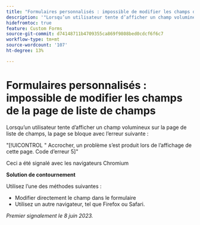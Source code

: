 ```yaml
---
title: "Formulaires personnalisés : impossible de modifier les champs de la page de liste de champs"
description: '"Lorsqu’un utilisateur tente d’afficher un champ volumineux sur la page de liste de champs, la page se bloque avec une erreur. Une solution de contournement est disponible. »'
hidefromtoc: true
feature: Custom Forms
source-git-commit: d74148711b4709355ca869f9808bed0cdcf6f6c7
workflow-type: tm+mt
source-wordcount: '107'
ht-degree: 13%

---
```



# Formulaires personnalisés : impossible de modifier les champs de la page de liste de champs

Lorsqu’un utilisateur tente d’afficher un champ volumineux sur la page de liste de champs, la page se bloque avec l’erreur suivante :

&quot;[!UICONTROL &quot; Accrocher, un problème s’est produit lors de l’affichage de cette page. Code d’erreur 5]&quot;

Ceci a été signalé avec les navigateurs Chromium

**Solution de contournement**

Utilisez l’une des méthodes suivantes :

* Modifier directement le champ dans le formulaire
* Utilisez un autre navigateur, tel que Firefox ou Safari.

_Premier signalement le 8 juin 2023._

